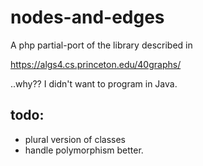 # nodes-and-edges
A php partial-port of the library described in

https://algs4.cs.princeton.edu/40graphs/ 

..why?? I didn't want to program in Java.



## todo:

- plural version of classes
- handle polymorphism better.